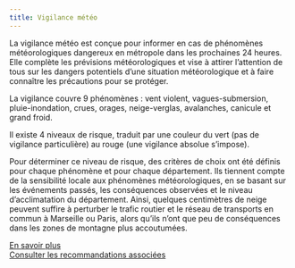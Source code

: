 ```yaml
---
title: Vigilance météo
---
```


La vigilance météo est conçue pour informer en cas de phénomènes météorologiques dangereux en métropole dans les prochaines 24 heures. Elle complète les prévisions météorologiques et vise à attirer l’attention de tous sur les dangers potentiels d’une situation météorologique et à faire connaître les précautions pour se protéger.

La vigilance couvre 9 phénomènes : vent violent, vagues-submersion, pluie-inondation, crues, orages, neige-verglas, avalanches, canicule et grand froid.

Il existe 4 niveaux de risque, traduit par une couleur du vert (pas de vigilance particulière) au rouge (une vigilance absolue s’impose).

Pour déterminer ce niveau de risque, des critères de choix ont été définis pour chaque phénomène et pour chaque département. Ils tiennent compte de la sensibilité locale aux phénomènes météorologiques, en se basant sur les événements passés, les conséquences observées et le niveau d’acclimatation du département. Ainsi, quelques centimètres de neige peuvent suffire à perturber le trafic routier et le réseau de transports en commun à Marseille ou Paris, alors qu’ils n’ont que peu de conséquences dans les zones de montagne plus accoutumées.

[En savoir plus](https://vigilance.meteofrance.fr/fr/guide-vigilance-meteo)  
[Consulter les recommandations associées](/recommandations#vigilance_meteo)